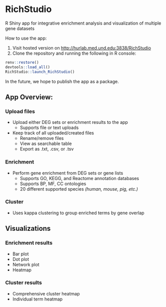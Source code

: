 # RichStudio
R Shiny app for integrative enrichment analysis and visualization of multiple gene datasets

How to use the app:
1. Visit hosted version on http://hurlab.med.und.edu:3838/RichStudio
2. Clone the repository and running the following in R console:

```R
renv::restore()
devtools::load_all()
RichStudio::launch_RichStudio()
```

In the future, we hope to publish the app as a package.
   
## App Overview:
### Upload files
- Upload either DEG sets or enrichment results to the app
  - Supports file or text uploads
- Keep track of all uploaded/created files
  - Rename/remove files
  - View as searchable table
  - Export as .txt, .csv, or .tsv
 
### Enrichment
- Perform gene enrichment from DEG sets or gene lists
  - Supports GO, KEGG, and Reactome annotation databases
  - Supports BP, MF, CC ontologies
  - 20 different supported species *(human, mouse, pig, etc.)*

### Cluster
- Uses kappa clustering to group enriched terms by gene overlap
 
## Visualizations
### Enrichment results
- Bar plot
- Dot plot
- Network plot
- Heatmap

### Cluster results
- Comprehensive cluster heatmap
- Individual term heatmap
